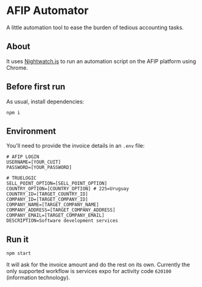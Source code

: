 # AFIP Automator

A little automation tool to ease the burden of tedious accounting tasks.

## About

It uses [Nightwatch.js](https://nightwatchjs.org/) to run an automation script on the AFIP platform using Chrome.

## Before first run

As usual, install dependencies:

`npm i`

## Environment

You'll need to provide the invoice details in an `.env` file:

```
# AFIP LOGIN
USERNAME=[YOUR_CUIT]
PASSWORD=[YOUR_PASSWORD]

# TRUELOGIC
SELL_POINT_OPTION=[SELL_POINT_OPTION]
COUNTRY_OPTION=[COUNTRY_OPTION] # 225=Uruguay
COUNTRY_ID=[TARGET_COUNTRY_ID]
COMPANY_ID=[TARGET_COMPANY_ID]
COMPANY_NAME=[TARGET_COMPANY_NAME]
COMPANY_ADDRESS=[TARGET_COMPANY_ADDRESS]
COMPANY_EMAIL=[TARGET_COMPANY_EMAIL]
DESCRIPTION=Software development services
```

## Run it

`npm start`

It will ask for the invoice amount and do the rest on its own.
Currently the only supported workflow is services expo for activity code `620100`
(information technology).
